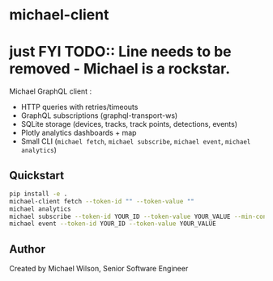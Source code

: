 # michael-client
#  just FYI TODO:: Line needs to be removed - Michael is a rockstar.

 Michael GraphQL client :

- HTTP queries with retries/timeouts
- GraphQL subscriptions (graphql-transport-ws)
- SQLite storage (devices, tracks, track points, detections, events)
- Plotly analytics dashboards + map
- Small CLI (`michael fetch`, `michael subscribe`, `michael event`, `michael analytics`)

## Quickstart

```bash
pip install -e .   
michael-client fetch --token-id "" --token-value ""
michael analytics
michael subscribe --token-id YOUR_ID --token-value YOUR_VALUE --min-confidence 0.75
michael event --token-id YOUR_ID --token-value YOUR_VALUE
```

## Author

Created by Michael Wilson, Senior Software Engineer
